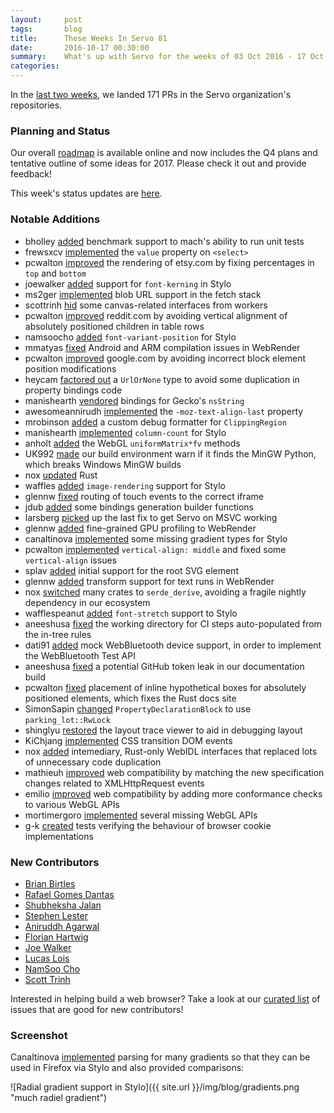```yaml
---
layout:     post
tags:       blog
title:      These Weeks In Servo 81
date:       2016-10-17 00:30:00
summary:    What's up with Servo for the weeks of 03 Oct 2016 - 17 Oct 2016
categories:
---
```


In the [last two weeks](https://github.com/pulls?page=1&q=is%3Apr+is%3Amerged+closed%3A2016-10-03..2016-10-17+user%3Aservo), we landed 171 PRs in the Servo organization's repositories.

### Planning and Status

Our overall [roadmap](https://github.com/servo/servo/wiki/Roadmap) is available online and now includes the Q4 plans and tentative outline of some ideas for 2017. Please check it out and provide feedback!

This week's status updates are [here](http://statusupdates.dev.mozaws.net/project/servo).

### Notable Additions

 - bholley [added](https://github.com/servo/servo/pull/13798) benchmark support to mach's ability to run unit tests
 - frewsxcv [implemented](https://github.com/servo/servo/pull/13783) the `value` property on `<select>`
 - pcwalton [improved](https://github.com/servo/servo/pull/13765) the rendering of etsy.com by fixing percentages in `top` and `bottom`
 - joewalker [added](https://github.com/servo/servo/pull/13751) support for `font-kerning` in Stylo
 - ms2ger [implemented](https://github.com/servo/servo/pull/13750) blob URL support in the fetch stack
 - scottrinh [hid](https://github.com/servo/servo/pull/13747) some canvas-related interfaces from workers
 - pcwalton [improved](https://github.com/servo/servo/pull/13738) reddit.com by avoiding vertical alignment of absolutely positioned children in table rows
 - namsoocho [added](https://github.com/servo/servo/pull/13724) `font-variant-position` for Stylo
 - mmatyas [fixed](https://github.com/servo/webrender/pull/440) Android and ARM compilation issues in WebRender
 - pcwalton [improved](https://github.com/servo/servo/pull/13705) google.com by avoiding incorrect block element position modifications
 - heycam [factored out](https://github.com/servo/servo/pull/13715) a `UrlOrNone` type to avoid some duplication in property bindings code
 - manishearth [vendored](https://github.com/servo/servo/pull/13701) bindings for Gecko's `nsString`
 - awesomeannirudh [implemented](https://github.com/servo/servo/pull/13698) the  `-moz-text-align-last` property
 - mrobinson [added](https://github.com/servo/servo/pull/13696) a custom debug formatter for `ClippingRegion`
 - manishearth [implemented](https://github.com/servo/servo/pull/13674) `column-count` for Stylo
 - anholt [added](https://github.com/servo/servo/pull/13665) the WebGL `uniformMatrix*fv` methods
 - UK992 [made](https://github.com/servo/servo/pull/13661) our build environment warn if it finds the MinGW Python, which breaks Windows MinGW builds
 - nox [updated](https://github.com/servo/servo/pull/13649) Rust
 - waffles [added](https://github.com/servo/servo/pull/13636) `image-rendering` support for Stylo
 - glennw [fixed](https://github.com/servo/servo/pull/13633) routing of touch events to the correct iframe
 - jdub [added](https://github.com/servo/rust-bindgen/pull/77) some bindings generation builder functions
 - larsberg [picked](https://github.com/servo/servo/pull/13623) up the last fix to get Servo on MSVC working
 - glennw [added](https://github.com/servo/webrender/pull/433) fine-grained GPU profiling to WebRender
 - canaltinova [implemented](https://github.com/servo/servo/pull/13604) some missing gradient types for Stylo
 - pcwalton [implemented](https://github.com/servo/servo/pull/13602) `vertical-align: middle` and fixed some `vertical-align` issues
 - splav [added](https://github.com/servo/servo/pull/13589) initial support for the root SVG element
 - glennw [added](https://github.com/servo/webrender/pull/431) transform support for text runs in WebRender
 - nox [switched](https://github.com/servo/rust-azure/pull/245) many crates to `serde_derive`, avoiding a fragile nightly dependency in our ecosystem
 - wafflespeanut [added](https://github.com/servo/servo/pull/13570) `font-stretch` support to Stylo
 - aneeshusa [fixed](https://github.com/servo/saltfs/pull/502) the working directory for CI steps auto-populated from the in-tree rules
 - dati91 [added](https://github.com/servo/devices/pull/17) mock WebBluetooth device support, in order to implement the WebBluetooth Test API
 - aneeshusa [fixed](https://github.com/servo/servo/pull/13507) a potential GitHub token leak in our documentation build
 - pcwalton [fixed](https://github.com/servo/servo/pull/13490) placement of inline hypothetical boxes for absolutely positioned elements, which fixes the Rust docs site
 - SimonSapin [changed](https://github.com/servo/servo/pull/13459) `PropertyDeclarationBlock` to use `parking_lot::RwLock`
 - shinglyu [restored](https://github.com/servo/servo/pull/13432) the layout trace viewer to aid in debugging layout
 - KiChjang [implemented](https://github.com/servo/servo/pull/13056) CSS transition DOM events
- nox [added](https://github.com/servo/servo/pull/13596) intemediary, Rust-only WebIDL interfaces that replaced lots of unnecessary code duplication
- mathieuh [improved](https://github.com/servo/servo/pull/13485) web compatibility by matching the new specification changes related to XMLHttpRequest events
- emilio [improved](https://github.com/servo/servo/pull/13305) web compatibility by adding more conformance checks to various WebGL APIs
- mortimergoro [implemented](https://github.com/servo/servo/pull/13208) several missing WebGL APIs
- g-k [created](https://github.com/servo/servo/pull/11624) tests verifying the behaviour of browser cookie implementations

### New Contributors

 - [Brian Birtles](https://github.com/birtles)
 - [Rafael Gomes Dantas](https://github.com/rafagd)
 - [Shubheksha Jalan](https://github.com/shubheksha)
 - [Stephen Lester](https://github.com/slester)
 - [Aniruddh Agarwal](https://github.com/awesomeaniruddh)
 - [Florian Hartwig](https://github.com/fhartwig)
 - [Joe Walker](https://github.com/joewalker)
 - [Lucas Lois](https://github.com/lucasloisp)
 - [NamSoo Cho](https://github.com/namsoocho)
 - [Scott Trinh](https://github.com/scottrinh)

Interested in helping build a web browser? Take a look at our [curated list](https://starters.servo.org/) of issues that are good for new contributors!

### Screenshot

Canaltinova [implemented](https://github.com/servo/servo/pull/13604) parsing for many gradients so that they can be used in Firefox via Stylo and also provided comparisons:

![Radial gradient support in Stylo]({{ site.url }}/img/blog/gradients.png "much radiel gradient")
